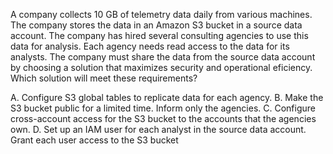 A company collects 10 GB of telemetry data daily from various machines. The company stores the data in an Amazon S3 bucket in a source data account. The company has hired several consulting agencies to use this data for analysis. Each agency needs read access to the data for its analysts. The company must share the data from the source data account by choosing a solution that maximizes security and operational eficiency. Which solution will meet these requirements? 

A. Configure S3 global tables to replicate data for each agency. 
B. Make the S3 bucket public for a limited time. Inform only the agencies. 
C. Configure cross-account access for the S3 bucket to the accounts that the agencies own. 
D. Set up an IAM user for each analyst in the source data account. Grant each user access to the S3 bucket